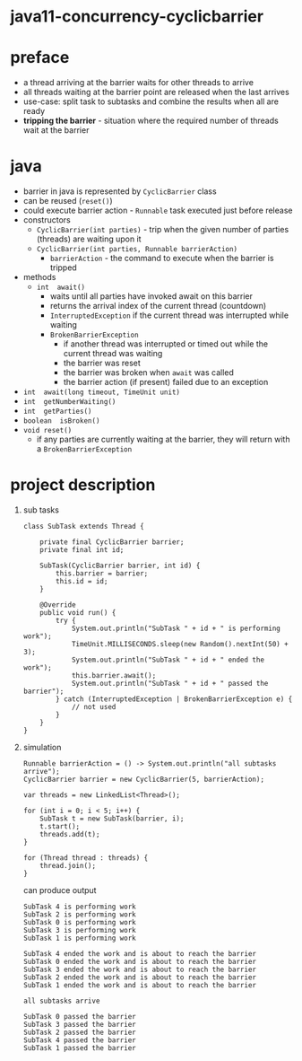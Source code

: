 # java11-concurrency-cyclicbarrier

# preface
* a thread arriving at the barrier waits for other threads to arrive
* all threads waiting at the barrier point are released when the last
arrives
* use-case: split task to subtasks and combine the results when all
are ready
* **tripping the barrier** - situation where the required number of threads wait at the barrier

# java
* barrier in java is represented by `CyclicBarrier` class
* can be reused (`reset()`)
* could execute barrier action - `Runnable` task executed
just before release
* constructors
    * `CyclicBarrier​(int parties)` -  trip when the given number of 
    parties (threads) are waiting upon it
    * `CyclicBarrier​(int parties, Runnable barrierAction)`
        * `barrierAction` - the command to execute when the barrier 
        is tripped
* methods
    * `int	await()`
        * waits until all parties have invoked await on this 
        barrier
        * returns the arrival index of the current thread (countdown)
        * `InterruptedException` if the current thread was 
        interrupted while waiting
        * `BrokenBarrierException`
             *  if another thread was interrupted or timed out 
             while the current thread was waiting
             * the barrier was reset
             * the barrier was broken when `await` was called
             * the barrier action (if present) failed due to 
             an exception
* `int	await​(long timeout, TimeUnit unit)`
* `int	getNumberWaiting()`
* `int	getParties()`	
* `boolean	isBroken()`
* `void	reset()`
    * if any parties are currently waiting at the barrier, 
    they will return with a `BrokenBarrierException`
    
# project description
1. sub tasks
    ```
    class SubTask extends Thread {
        
        private final CyclicBarrier barrier;
        private final int id;
    
        SubTask(CyclicBarrier barrier, int id) {
            this.barrier = barrier;
            this.id = id;
        }
    
        @Override
        public void run() {
            try {
                System.out.println("SubTask " + id + " is performing work");
                TimeUnit.MILLISECONDS.sleep(new Random().nextInt(50) + 3);
                System.out.println("SubTask " + id + " ended the work");
                this.barrier.await();
                System.out.println("SubTask " + id + " passed the barrier");
            } catch (InterruptedException | BrokenBarrierException e) {
                // not used
            }
        }
    }
    ```
1. simulation
    ```
    Runnable barrierAction = () -> System.out.println("all subtasks arrive");
    CyclicBarrier barrier = new CyclicBarrier(5, barrierAction);
    
    var threads = new LinkedList<Thread>();
    
    for (int i = 0; i < 5; i++) {
        SubTask t = new SubTask(barrier, i);
        t.start();
        threads.add(t);
    }
    
    for (Thread thread : threads) {
        thread.join();
    }
    ```
    can produce output
    ```
    SubTask 4 is performing work
    SubTask 2 is performing work
    SubTask 0 is performing work
    SubTask 3 is performing work
    SubTask 1 is performing work
    
    SubTask 4 ended the work and is about to reach the barrier
    SubTask 0 ended the work and is about to reach the barrier
    SubTask 3 ended the work and is about to reach the barrier
    SubTask 2 ended the work and is about to reach the barrier
    SubTask 1 ended the work and is about to reach the barrier
    
    all subtasks arrive
    
    SubTask 0 passed the barrier
    SubTask 3 passed the barrier
    SubTask 2 passed the barrier
    SubTask 4 passed the barrier
    SubTask 1 passed the barrier
    ```